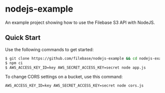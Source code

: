 # nodejs-example
An example project showing how to use the Filebase S3 API with NodeJS.

## Quick Start
Use the following commands to get started:
```bash
$ git clone https://github.com/filebase/nodejs-example && cd nodejs-example
$ npm ci
$ AWS_ACCESS_KEY_ID=key AWS_SECRET_ACCESS_KEY=secret node app.js
```
To change CORS settings on a bucket, use this command:
```
AWS_ACCESS_KEY_ID=key AWS_SECRET_ACCESS_KEY=secret node cors.js
```
